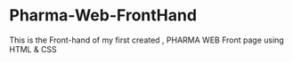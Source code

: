 # Pharma-Web-FrontHand
This is the Front-hand of my first created , PHARMA WEB  Front page using HTML &amp; CSS
